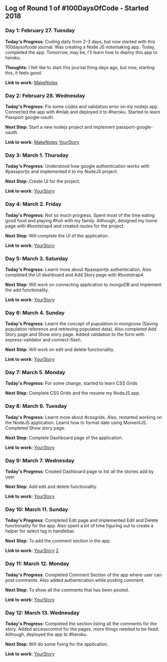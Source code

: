 
## Log of Round 1 of #100DaysOfCode - Started 2018

### Day 1: February 27. Tuesday

**Today's Progress**: Coding daily from 2-3 days, but now started with this 100daysofcode journal. Was creating a Node JS notemaking app. Today, completed the app. Tomorrow, may be, I'll learn how to deploy this app to heroku.

**Thoughts:** I felt like to start this journal thing days ago, but now, starting this, it feels good.

**Link to work:** [MakeNotes](https://github.com/shashanksmaty/makenote/commit/90b2dd93d5411aeb9b8e0a29d75d8cd8e7a9efcb)

### Day 2: February 28. Wednesday

**Today's Progress**: Fix some codes and validation error on my nodejs app. Connected the app with #mlab and deployed it to #heroku. Started to learn Passport google-oauth.

**Next Step:** Start a new nodejs project and implement passport-google-oauth.

**Link to work:** [MakeNotes](https://github.com/shashanksmaty/makenote/commit/90b2dd93d5411aeb9b8e0a29d75d8cd8e7a9efcb)
									[YourStory](https://github.com/shashanksmaty/yourstory/commit/b1647ebf2b6fecc306fc9cfc762505d22e3cd5ca)

### Day 3: March 1. Thursday

**Today's Progress**: Understood how google authentication works with #passportjs and implemented it to my NodeJS project.

**Next Step:** Create UI for the project.

**Link to work:** [YourStory](https://github.com/shashanksmaty/yourstory/commit/4a31e7fcdf40af3afdd20ef9196a053b072df189)

### Day 4: March 2. Friday

**Today's Progress**: Not so much progress. Spent most of the time eating good food and playing #holi with my family. Although, designed my home page with #bootstrap4 and created routes for the project.

**Next Step:** Will complete the UI of the application.

**Link to work:** [YourStory](https://github.com/shashanksmaty/yourstory/commit/6a3df535cb541cacd9668b50010cade6d8e6a8f1)

### Day 5: March 3. Saturday

**Today's Progress**: Learnt more about #passportjs authentication. Also completed the UI dashboard and Add Story page with #bootstrap4.

**Next Step:** Will work on connecting application to mongoDB and implement the add functionality.

**Link to work:** [YourStory](https://github.com/shashanksmaty/yourstory/commit/13ef867c814ee889700de92e0bbbd88e6851b8f8)

### Day 6: March 4. Sunday

**Today's Progress**: Learnt the concept of pupulation in mongoose (Saving population reference and retrieving populated data). Also completed Add Story page and Show story page. Added validation to the form with express-validator and connect-flash.

**Next Step:** Will work on edit and delete functionality.

**Link to work:** [YourStory](https://github.com/shashanksmaty/yourstory/commit/2f744282e4f63754f92bc4cddeca57f264feb763)

### Day 7: March 5. Monday

**Today's Progress**: For some change, started to learn CSS Grids

**Next Step:** Complete CSS Grids and the resume my NodeJS app.

### Day 8: March 6. Tuesday

**Today's Progress**: Learnt more about #cssgrids. Also, restarted working on the NodeJS application. Learnt how to format date using MomentJS. Completed Show story page.

**Next Step:** Complete Dashboard page of the application.

**Link to work:** [YourStory](https://github.com/shashanksmaty/yourstory/commit/119d54a814038e6512c34fcebaa6bafcb6e4a139)

### Day 9: March 7. Wednesday

**Today's Progress**: Created Dashboard page to list all the stories add by user.

**Next Step:** Add edit and delete functionality.

**Link to work:** [YourStory](https://github.com/shashanksmaty/yourstory/commit/fe82209b251f1333576fc5209690f2e284439748)

### Day 10: March 11. Sunday

**Today's Progress**: Completed Edit page and implemented Edit and Delete functionality for the app. Also spent a lot of time figuring out to create a helper for select tag in handlebar.

**Next Step:** To add the comment section in the app.

**Link to work:** [YourStory](https://github.com/shashanksmaty/yourstory/commit/751cf55d8d31bae4ffa27da75fc9e4fc7aef5384)
[2](https://github.com/shashanksmaty/yourstory/commit/f4a45d5b4a3e39722d0e672effafd81e60ed16c8)

### Day 11: March 12. Monday

**Today's Progress**: Completed Comment Section of the app where user can post comments. Also added authentication while posting comment.

**Next Step:** To show all the comments that has been posted.

**Link to work:** [YourStory](https://github.com/shashanksmaty/yourstory/commit/dca36990e40208308448e3260111b11fdf235958)

### Day 12: March 13. Wednesday

**Today's Progress**: Completed the section listing all the comments for the story. Added accesscontrol for the pages. more things needed to be fixed. Although, deployed the app to #heroku.

**Next Step:** Will do some fixing for the application.

**Link to work:** [YourStory](https://github.com/shashanksmaty/yourstory/commit/5a3b43063c8d349e4db9822e92462588383956bf)